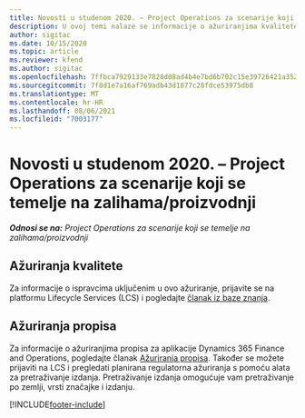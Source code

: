 ```yaml
---
title: Novosti u studenom 2020. – Project Operations za scenarije koji se temelje na zalihama/proizvodnji
description: U ovoj temi nalaze se informacije o ažuriranjima kvalitete dostupnim u izdanju aplikacije Project Operations za scenarije koji se temelje na zalihama/proizvodnji za studeni 2020.
author: sigitac
ms.date: 10/15/2020
ms.topic: article
ms.reviewer: kfend
ms.author: sigitac
ms.openlocfilehash: 7ffbca7929133e7828d08ad4b4e7bd6b702c15e39726421a35241d23d1123f48
ms.sourcegitcommit: 7f8d1e7a16af769adb43d1877c28fdce53975db8
ms.translationtype: MT
ms.contentlocale: hr-HR
ms.lasthandoff: 08/06/2021
ms.locfileid: "7003177"
---
```

# <a name="whats-new-november-2020---project-operations-for-stockedproduction-based-scenarios"></a>Novosti u studenom 2020. – Project Operations za scenarije koji se temelje na zalihama/proizvodnji

_**Odnosi se na:** Project Operations za scenarije koji se temelje na zalihama/proizvodnji_

## <a name="quality-updates"></a>Ažuriranja kvalitete

Za informacije o ispravcima uključenim u ovo ažuriranje, prijavite se na platformu Lifecycle Services (LCS) i pogledajte [članak iz baze znanja](https://fix.lcs.dynamics.com/Issue/Details?bugId=488609&amp;dbType=3&amp;qc=8251e8e1d5e2386de850599926c1adc3fec8e2ba25308036d22cdfe0a1c28fc7).

## <a name="regulatory-updates"></a>Ažuriranja propisa

Za informacije o ažuriranjima propisa za aplikacije Dynamics 365 Finance and Operations, pogledajte članak [Ažuriranja propisa](/dynamics365/finance/localizations/regulatory-updates). Također se možete prijaviti na LCS i pregledati planirana regulatorna ažuriranja s pomoću alata za pretraživanje izdanja. Pretraživanje izdanja omogućuje vam pretraživanje po zemlji, vrsti značajke i izdanju.


[!INCLUDE[footer-include](../../includes/footer-banner.md)]